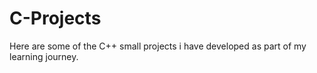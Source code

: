 # C-Projects
Here are some of the C++ small projects i have developed as part of my learning journey.
